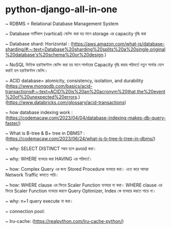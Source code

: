 # python-django-all-in-one

~ RDBMS = Relational Database Management System

~ Database ভার্টিকাল (vartical) স্কেলিং করা হয় মানে storage এর capacity বৃদ্ধি করা

~ Database shard: Horizontal : (https://aws.amazon.com/what-is/database-sharding/#:~:text=Database%20sharding%20splits%20a%20single,original%20database's%20schema%20or%20design.)

~ NoSQL ভিত্তিক হরাইজন্টাল স্কেলিং করা হয় মানে সার্ভারের Capacity বৃদ্ধি করার পরিবর্তে নতুন সার্ভার যোগ করাই হল হরাইজন্টাল স্কেলিং।

~ ACID database= atomicity, consistency, isolation, and durability (https://www.mongodb.com/basics/acid-transactions#:~:text=ACID%20is%20an%20acronym%20that,the%20event%20of%20unexpected%20errors.) (https://www.databricks.com/glossary/acid-transactions)

~ how database indexing work : (https://codemacaw.com/2023/04/04/database-indexing-makes-db-query-faster/)

~ What is B-tree & B+ tree in DBMS? : (https://codemacaw.com/2023/06/24/what-is-b-tree-b-tree-in-dbms/)

~ why: SELECT DISTINCT সম্ভব হলে avoid করা।

~ why: WHERE ব্যবহার করা HAVING এর পরিবর্তে।

~ how: Complex Query এর জন্য Stored Procedure ব্যবহার করা। এতে করে আমরা Network Traffic কমাতে পারি।

~ how: WHERE clause এর ভিতর Scaler Function ব্যবহার না করা। WHERE clause এর ভিতর Scaler Function ব্যবহার করলে Query Optimizer, Index কে ব্যবহার করতে পারে না।

~ why: n+1 query execute না করা।

~ connection pool: 

~ lru-cache: (https://realpython.com/lru-cache-python/)
